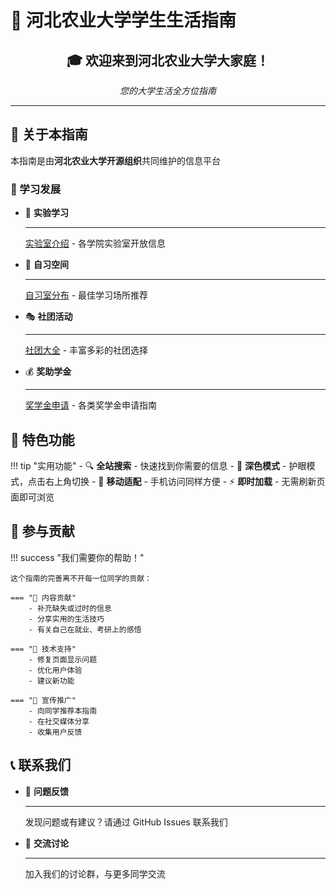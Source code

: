 # 🌾 河北农业大学学生生活指南

<div align="center">
  <h2>🎓 欢迎来到河北农业大学大家庭！</h2>
  <p><em>您的大学生活全方位指南</em></p>
</div>

---

## 📖 关于本指南

本指南是由**河北农业大学开源组织**共同维护的信息平台

### 🎯 学习发展
<div class="grid cards" markdown>

-   🔬 **实验学习**

    ---
    
    [实验室介绍](resources/labs.md) - 各学院实验室开放信息

-   📖 **自习空间**

    ---
    
    [自习室分布](resources/study-rooms.md) - 最佳学习场所推荐

-   🎭 **社团活动**

    ---
    
    [社团大全](clubs/list.md) - 丰富多彩的社团选择

-   💰 **奖助学金**

    ---
    
    [奖学金申请](scholarship/awards.md) - 各类奖学金申请指南

</div>

## 💫 特色功能

!!! tip "实用功能"
    - 🔍 **全站搜索** - 快速找到你需要的信息
    - 🌙 **深色模式** - 护眼模式，点击右上角切换
    - 📱 **移动适配** - 手机访问同样方便
    - ⚡ **即时加载** - 无需刷新页面即可浏览

## 🤝 参与贡献

!!! success "我们需要你的帮助！"
    
    这个指南的完善离不开每一位同学的贡献：
    
    === "📝 内容贡献"
        - 补充缺失或过时的信息
        - 分享实用的生活技巧
        - 有关自己在就业、考研上的感悟
        
    === "🔧 技术支持"
        - 修复页面显示问题
        - 优化用户体验
        - 建议新功能

    === "📢 宣传推广"
        - 向同学推荐本指南
        - 在社交媒体分享
        - 收集用户反馈

## 📞 联系我们

<div class="grid cards" markdown>

-   📧 **问题反馈**

    ---
    
    发现问题或有建议？请通过 GitHub Issues 联系我们

-   💬 **交流讨论**

    ---
    
    加入我们的讨论群，与更多同学交流

</div>

